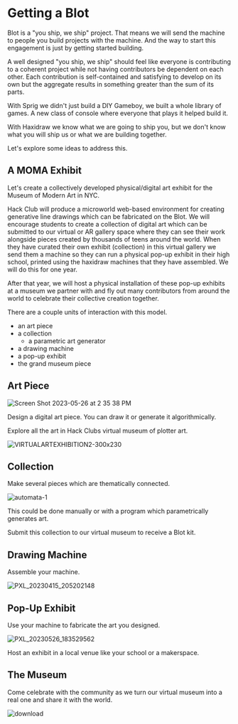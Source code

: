 # Getting a Blot

Blot is a "you ship, we ship" project. That means we will send the machine to people you build projects with the machine. And the way to start this engagement is just by getting started building.

A well designed "you ship, we ship" should feel like everyone is contributing to a coherent project while not having contributors be dependent on each other. Each contribution is self-contained and satisfying to develop on its own but the aggregate results in something greater than the sum of its parts.

With Sprig we didn't just build a DIY Gameboy, we built a whole library of games. A new class of console where everyone that plays it helped build it.

With Haxidraw we know what we are going to ship you, but we don't know what you will ship us or what we are building together.

Let's explore some ideas to address this.

## A MOMA Exhibit

Let's create a collectively developed physical/digital art exhibit for the Museum of Modern Art in NYC.

Hack Club will produce a microworld web-based environment for creating generative line drawings which can be fabricated on the Blot. We will encourage students to create a collection of digital art which can be submitted to our virtual or AR gallery space where they can see their work alongside pieces created by thousands of teens around the world. When they have curated their own exhibit (collection) in this virtual gallery we send them a machine so they can run a physical pop-up exhibit in their high school, printed using the haxidraw machines that they have assembled. We will do this for one year.

After that year, we will host a physical installation of these pop-up exhibits at a museum we partner with and fly out many contributors from around the world to celebrate their collective creation together.

There are a couple units of interaction with this model.

- an art piece
- a collection
  - a parametric art generator
- a drawing machine
- a pop-up exhibit
- the grand museum piece

## Art Piece

![Screen Shot 2023-05-26 at 2 35 38 PM](https://github.com/hackclub/haxidraw/assets/27078897/a0f8b225-9fc5-4d4a-85c2-0c2f622691c8)

Design a digital art piece. You can draw it or generate it algorithmically.

Explore all the art in Hack Clubs virtual museum of plotter art.

![VIRTUALARTEXHIBITION2-300x230](https://github.com/hackclub/haxidraw/assets/27078897/83f53863-1152-499a-bcac-3816774d33d0)

## Collection

Make several pieces which are thematically connected.

![automata-1](https://github.com/hackclub/haxidraw/assets/27078897/ac54ba02-2962-4b67-a41f-4b4ed6a7fd07)

This could be done manually or with a program which parametrically generates art.

Submit this collection to our virtual museum to receive a Blot kit.

## Drawing Machine

Assemble your machine.

![PXL_20230415_205202148](https://github.com/hackclub/haxidraw/assets/27078897/99e93ae5-8ae7-442d-97ec-b26a7d1973be)

## Pop-Up Exhibit

Use your machine to fabricate the art you designed.

![PXL_20230526_183529562](https://github.com/hackclub/haxidraw/assets/27078897/a6b6eaf3-bf6a-4d80-a48e-01c427c5e47f)

Host an exhibit in a local venue like your school or a makerspace.

## The Museum

Come celebrate with the community as we turn our virtual museum into a real one and share it with the world.

![download](https://github.com/hackclub/haxidraw/assets/27078897/edc29718-9be0-4465-88d5-0404b67e6a69)
